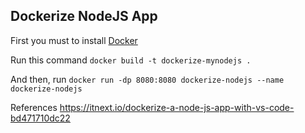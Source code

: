 ## Dockerize NodeJS App

First you must to install [Docker](https://docs.docker.com/get-docker/)

Run this command 
`docker build -t dockerize-mynodejs .`

And then, run
`docker run -dp 8080:8080 dockerize-nodejs --name dockerize-nodejs`

References
https://itnext.io/dockerize-a-node-js-app-with-vs-code-bd471710dc22